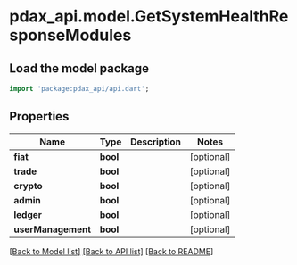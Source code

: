 # pdax_api.model.GetSystemHealthResponseModules

## Load the model package
```dart
import 'package:pdax_api/api.dart';
```

## Properties
Name | Type | Description | Notes
------------ | ------------- | ------------- | -------------
**fiat** | **bool** |  | [optional] 
**trade** | **bool** |  | [optional] 
**crypto** | **bool** |  | [optional] 
**admin** | **bool** |  | [optional] 
**ledger** | **bool** |  | [optional] 
**userManagement** | **bool** |  | [optional] 

[[Back to Model list]](../README.md#documentation-for-models) [[Back to API list]](../README.md#documentation-for-api-endpoints) [[Back to README]](../README.md)


